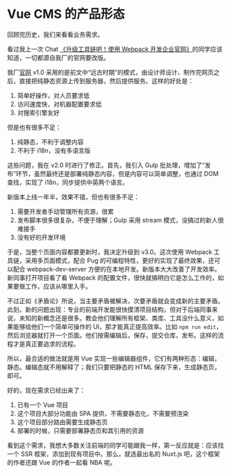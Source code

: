 Vue CMS 的产品形态
========

回顾完历史，我们来看看业务需求。

看过我上一次 Chat [《升级工具链吧！使用 Webpack 开发企业官网》](https://gitbook.cn/gitchat/activity/5cf7ee6b7388a119e2a74d02)的同学应该知道，一切都源自我厂的官网要改版。

我厂[官网](https://openresty.com.cn/) v1.0 采用的是前文中“远古时期”的模式，由设计师设计、制作完网页之后，直接把纯静态资源上传到服务器，然后提供服务。这样的好处是：

1. 简单好操作，对人员要求低
2. 访问速度快，对机器配置要求低
3. 对搜索引擎友好

但是也有很多不足：

1. 纯静态，不利于调整内容
2. 不利于 i18n，没有多语言版

这些问题，我在 v2.0 时进行了修正。首先，我引入 Gulp 批处理，增加了“发布”环节，虽然最终还是部署纯静态内容，但是内容可以简单调整，也通过 DOM 查找，实现了 i18n，同步提供中英两个语言。

新版本上线一年半，效果不错，但也有很多不足：

1. 需要开发者手动管理所有资源，很累
2. 发布脚本很多很复杂，不便于理解；Gulp 采用 stream 模式，没搞过的新人很难接手
3. 没有好的开发环境

于是，当整个页面内容都要更新时，我决定升级到 v3.0。这次使用 Webpack 工具链，采用多页面模式，配合 Pug 的可编程特性，更好的实现了最终效果，还可以配合 webpack-dev-server 方便的在本地开发。新版本大大改善了开发效率。新同事打开项目看了看 Webpack 的配置文件，很快就搞明白它是怎么工作的，如果要做工作，应该从哪里入手。

不过正如《矛盾论》所说，当主要矛盾被解决，次要矛盾就会变成新的主要矛盾。此刻，新的问题出现：专业的前端开发能很快摸清项目结构，但对于后端同事来说，未知的新概念还是很多。教会他们理解所有框架、类库、工具没什么意义，如果能够给他们一个简单可操作的 UI，那才能真正提高效率。比如 `npm run edit`，然后浏览器就打开一个页面。他们按需编辑后，保存，提交仓库，发布。这样的流程才是真正要追求的流程。

所以，最合适的做法就是用 Vue 实现一些编辑器组件，它们有两种形态：编辑，静态。编辑态就不用解释了；我们只要把静态的 HTML 保存下来，生成静态页，即可。

好的，现在需求已经出来了：

1. 已有一个 Vue 项目
2. 这个项目大部分功能由 SPA 提供，不需要静态化，不需要预渲染
3. 这个项目部分路由需要生成静态页
4. 部署的时候，只需要部署静态页和其引用的资源

看到这个需求，我想大多数关注前端的同学可能跟我一样，第一反应就是：应该找一个 SSR 框架，添加到现有项目中。那么，就选最出名的 Nuxt.js 吧，这个框架的作者还跟 Vue 的作者一起看 NBA 呢。
